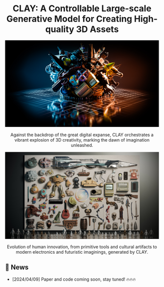 <div align="center">

# CLAY: A Controllable Large-scale Generative Model for Creating High-quality 3D Assets


</div>

![image_1](assets/teaser.jpg)
<div align="center">
Against the backdrop of the great digital expanse, CLAY orchestrates a vibrant explosion of 3D creativity, marking the dawn of imagination unleashed.
</div>

![image_2](assets/gallery.jpg)
<div align="center">
Evolution of human innovation, from primitive tools and cultural artifacts to modern electronics and futuristic imaginings, generated by CLAY.
</div>

## 🚩 News

- [2024/04/09] Paper and code coming soon, stay tuned! 🔥🔥🔥
